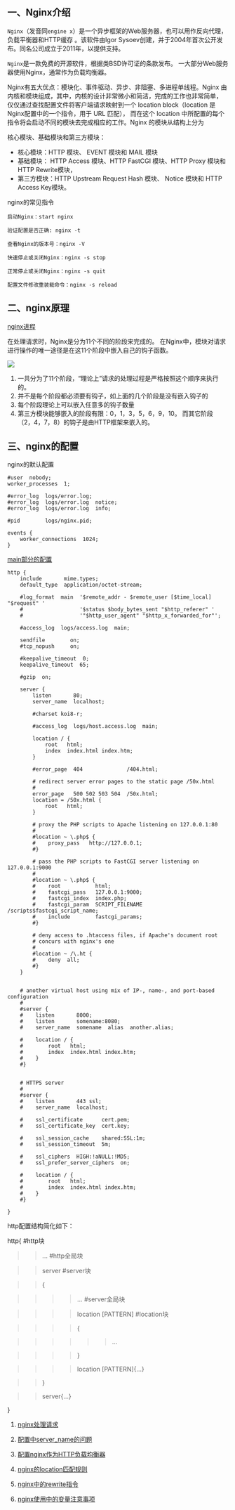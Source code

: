## 一、Nginx介绍

`Nginx`（发音同`engine x`）是一个异步框架的Web服务器，也可以用作反向代理，负载平衡器和HTTP缓存
。该软件由Igor Sysoev创建，并于2004年首次公开发布。同名公司成立于2011年，以提供支持。

`Nginx`是一款免费的开源软件，根据类BSD许可证的条款发布。
一大部分Web服务器使用Nginx，通常作为负载均衡器。

Nginx有五大优点：模块化、事件驱动、异步、非阻塞、多进程单线程。Nginx 由内核和模块组成，其中，内核的设计非常微小和简洁，完成的工作也非常简单，
仅仅通过查找配置文件将客户端请求映射到一个 location block（location 是 Nginx配置中的一个指令，用于 URL 匹配），
而在这个 location 中所配置的每个指令将会启动不同的模块去完成相应的工作。Nginx 的模块从结构上分为

核心模块、基础模块和第三方模块： 

* 核心模块：HTTP 模块、 EVENT 模块和 MAIL 模块
* 基础模块： HTTP Access 模块、HTTP FastCGI 模块、HTTP Proxy 模块和 HTTP Rewrite模块，
* 第三方模块：HTTP Upstream Request Hash 模块、 Notice 模块和 HTTP Access Key模块。

nginx的常见指令
```
启动Nginx：start nginx

验证配置是否正确: nginx -t

查看Nginx的版本号：nginx -V

快速停止或关闭Nginx：nginx -s stop

正常停止或关闭Nginx：nginx -s quit

配置文件修改重装载命令：nginx -s reload
```

## 二、nginx原理

<a href="http://gitlab.qiyi.domain/vip/vip-internship/blob/nixuan_daily/20180620_%E5%80%AA%E6%97%8B/20180725_%E5%80%AA%E6%97%8B/01-nginx%E7%9A%84%E8%BF%9B%E7%A8%8B%E6%A8%A1%E5%9E%8B.md" target="_blank">nginx进程</a>

在处理请求时，Nginx是分为11个不同的阶段来完成的。
在Nginx中，模块对请求进行操作的唯一途径是在这11个阶段中嵌入自己的钩子函数。

![](pages/请求的阶段.png)

1. 一共分为了11个阶段，“理论上”请求的处理过程是严格按照这个顺序来执行的。
2. 并不是每个阶段都必须要有钩子，如上面的几个阶段是没有嵌入钩子的
3. 每个阶段理论上可以嵌入任意多的钩子数量
4. 第三方模块能够嵌入的阶段有限：0，1，3，5，6，9，10。
而其它阶段（2，4，7，8）的钩子是由HTTP框架来嵌入的。

## 三、nginx的配置

nginx的默认配置

```
#user  nobody;
worker_processes  1;

#error_log  logs/error.log;
#error_log  logs/error.log  notice;
#error_log  logs/error.log  info;

#pid        logs/nginx.pid;

events {
    worker_connections  1024;
}
```
<a href="" target="_blank">main部分的配置</a>

```
http {
    include       mime.types;
    default_type  application/octet-stream;

    #log_format  main  '$remote_addr - $remote_user [$time_local] "$request" '
    #                  '$status $body_bytes_sent "$http_referer" '
    #                  '"$http_user_agent" "$http_x_forwarded_for"';

    #access_log  logs/access.log  main;

    sendfile        on;
    #tcp_nopush     on;

    #keepalive_timeout  0;
    keepalive_timeout  65;

    #gzip  on;

    server {
        listen       80;
        server_name  localhost;

        #charset koi8-r;

        #access_log  logs/host.access.log  main;

        location / {
            root   html;
            index  index.html index.htm;
        }

        #error_page  404              /404.html;

        # redirect server error pages to the static page /50x.html
        #
        error_page   500 502 503 504  /50x.html;
        location = /50x.html {
            root   html;
        }

        # proxy the PHP scripts to Apache listening on 127.0.0.1:80
        #
        #location ~ \.php$ {
        #    proxy_pass   http://127.0.0.1;
        #}

        # pass the PHP scripts to FastCGI server listening on 127.0.0.1:9000
        #
        #location ~ \.php$ {
        #    root           html;
        #    fastcgi_pass   127.0.0.1:9000;
        #    fastcgi_index  index.php;
        #    fastcgi_param  SCRIPT_FILENAME  /scripts$fastcgi_script_name;
        #    include        fastcgi_params;
        #}

        # deny access to .htaccess files, if Apache's document root
        # concurs with nginx's one
        #
        #location ~ /\.ht {
        #    deny  all;
        #}
    }


    # another virtual host using mix of IP-, name-, and port-based configuration
    #
    #server {
    #    listen       8000;
    #    listen       somename:8080;
    #    server_name  somename  alias  another.alias;

    #    location / {
    #        root   html;
    #        index  index.html index.htm;
    #    }
    #}


    # HTTPS server
    #
    #server {
    #    listen       443 ssl;
    #    server_name  localhost;

    #    ssl_certificate      cert.pem;
    #    ssl_certificate_key  cert.key;

    #    ssl_session_cache    shared:SSL:1m;
    #    ssl_session_timeout  5m;

    #    ssl_ciphers  HIGH:!aNULL:!MD5;
    #    ssl_prefer_server_ciphers  on;

    #    location / {
    #        root   html;
    #        index  index.html index.htm;
    #    }
    #}

}
```
http配置结构简化如下：

http{      #http块


> > ...   #http全局块
    
>>server        #server块
    
>>{

>>>>...       #server全局块
        
>>>>location [PATTERN]   #location块
        
>>>>{
        
>>>>>>...
            
>>>>}

>>>>location [PATTERN]{...}
    
>>}

>>server{...}

}

1. <a href="http://gitlab.qiyi.domain/vip/vip-internship/blob/nixuan_daily/20180620_%E5%80%AA%E6%97%8B/20180725_%E5%80%AA%E6%97%8B/02-nginx%E5%A6%82%E4%BD%95%E5%A4%84%E7%90%86%E8%AF%B7%E6%B1%82.md" target="_blank">nginx处理请求</a>

2. <a href="http://gitlab.qiyi.domain/vip/vip-internship/blob/nixuan_daily/20180620_%E5%80%AA%E6%97%8B/20180725_%E5%80%AA%E6%97%8B/03-nginx%E4%B8%AD%E7%9A%84server_name.md" target="_blank">配置中server_name的问题</a>

3. <a href="http://gitlab.qiyi.domain/vip/vip-internship/blob/nixuan_daily/20180620_%E5%80%AA%E6%97%8B/20180725_%E5%80%AA%E6%97%8B/02-%E4%BD%BF%E7%94%A8nginx%E4%BD%9C%E4%B8%BAHTTP%E8%B4%9F%E8%BD%BD%E5%9D%87%E8%A1%A1%E5%99%A8.md" target="_blank">配置nginx作为HTTP负载均衡器</a>

4. <a href="http://gitlab.qiyi.domain/vip/vip-internship/blob/nixuan_daily/20180620_%E5%80%AA%E6%97%8B/20180725_%E5%80%AA%E6%97%8B/04-nginx%E7%9A%84location.md" target="_blank">nginx的location匹配规则</a>

5. <a href="http://gitlab.qiyi.domain/vip/vip-internship/blob/nixuan_daily/20180620_%E5%80%AA%E6%97%8B/20180725_%E5%80%AA%E6%97%8B/05-ngnix%E7%9A%84rewrite%E6%8C%87%E4%BB%A4.md" target="_blank">nginx中的rewrite指令</a>

6. <a href="http://gitlab.qiyi.domain/vip/vip-internship/blob/nixuan_daily/20180620_%E5%80%AA%E6%97%8B/20180725_%E5%80%AA%E6%97%8B/06-nginx%E7%9A%84%E5%8F%98%E9%87%8F.md" target="_blank">nginx使用中的变量注意事项</a>


